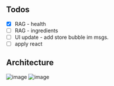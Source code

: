 ## Todos ## 
- [x] RAG - health
- [ ] RAG - ingredients
- [ ] UI update - add store bubble im msgs.
- [ ] apply react 

## Architecture ##
![image](https://github.com/user-attachments/assets/ac1c574c-b23b-4e7f-8db5-d18cc5e40aa3)
![image](https://github.com/user-attachments/assets/00b110ba-59d7-4042-a42c-3007c29a984b)
